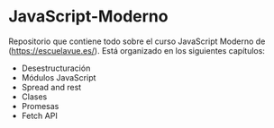 # JavaScript-Moderno
Repositorio que contiene todo sobre el curso JavaScript Moderno de (https://escuelavue.es/).
Está organizado en los siguientes capítulos:

* Desestructuración
* Módulos JavaScript
* Spread and rest
* Clases
* Promesas
* Fetch API